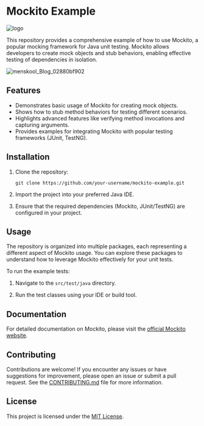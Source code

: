 
# Mockito Example

![logo](https://github.com/pinaki1010/JavaMockitoExample/assets/42297763/305e6d19-4378-46ea-bf9c-7d8df893b414)


This repository provides a comprehensive example of how to use Mockito, a popular mocking framework for Java unit testing. Mockito allows developers to create mock objects and stub behaviors, enabling effective testing of dependencies in isolation.

![menskool_Blog_02880bf902](https://github.com/pinaki1010/JavaMockitoExample/assets/42297763/c60f390e-f7a6-4641-bc7f-714ad4b52eb6)


## Features

- Demonstrates basic usage of Mockito for creating mock objects.
- Shows how to stub method behaviors for testing different scenarios.
- Highlights advanced features like verifying method invocations and capturing arguments.
- Provides examples for integrating Mockito with popular testing frameworks (JUnit, TestNG).

## Installation

1. Clone the repository:

   ```
   git clone https://github.com/your-username/mockito-example.git
   ```

2. Import the project into your preferred Java IDE.

3. Ensure that the required dependencies (Mockito, JUnit/TestNG) are configured in your project.

## Usage

The repository is organized into multiple packages, each representing a different aspect of Mockito usage. You can explore these packages to understand how to leverage Mockito effectively for your unit tests.

To run the example tests:

1. Navigate to the `src/test/java` directory.

2. Run the test classes using your IDE or build tool.

## Documentation

For detailed documentation on Mockito, please visit the [official Mockito website](https://mockito.org/).

## Contributing

Contributions are welcome! If you encounter any issues or have suggestions for improvement, please open an issue or submit a pull request. See the [CONTRIBUTING.md](CONTRIBUTING.md) file for more information.

## License

This project is licensed under the [MIT License](LICENSE).


